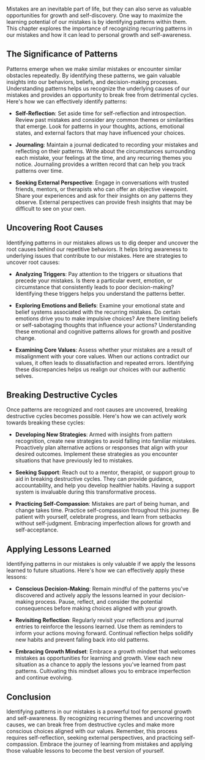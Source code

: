 
Mistakes are an inevitable part of life, but they can also serve as valuable opportunities for growth and self-discovery. One way to maximize the learning potential of our mistakes is by identifying patterns within them. This chapter explores the importance of recognizing recurring patterns in our mistakes and how it can lead to personal growth and self-awareness.

The Significance of Patterns
----------------------------

Patterns emerge when we make similar mistakes or encounter similar obstacles repeatedly. By identifying these patterns, we gain valuable insights into our behaviors, beliefs, and decision-making processes. Understanding patterns helps us recognize the underlying causes of our mistakes and provides an opportunity to break free from detrimental cycles. Here's how we can effectively identify patterns:

* **Self-Reflection**: Set aside time for self-reflection and introspection. Review past mistakes and consider any common themes or similarities that emerge. Look for patterns in your thoughts, actions, emotional states, and external factors that may have influenced your choices.

* **Journaling**: Maintain a journal dedicated to recording your mistakes and reflecting on their patterns. Write about the circumstances surrounding each mistake, your feelings at the time, and any recurring themes you notice. Journaling provides a written record that can help you track patterns over time.

* **Seeking External Perspective**: Engage in conversations with trusted friends, mentors, or therapists who can offer an objective viewpoint. Share your experiences and ask for their insights on any patterns they observe. External perspectives can provide fresh insights that may be difficult to see on your own.

Uncovering Root Causes
----------------------

Identifying patterns in our mistakes allows us to dig deeper and uncover the root causes behind our repetitive behaviors. It helps bring awareness to underlying issues that contribute to our mistakes. Here are strategies to uncover root causes:

* **Analyzing Triggers**: Pay attention to the triggers or situations that precede your mistakes. Is there a particular event, emotion, or circumstance that consistently leads to poor decision-making? Identifying these triggers helps you understand the patterns better.

* **Exploring Emotions and Beliefs**: Examine your emotional state and belief systems associated with the recurring mistakes. Do certain emotions drive you to make impulsive choices? Are there limiting beliefs or self-sabotaging thoughts that influence your actions? Understanding these emotional and cognitive patterns allows for growth and positive change.

* **Examining Core Values**: Assess whether your mistakes are a result of misalignment with your core values. When our actions contradict our values, it often leads to dissatisfaction and repeated errors. Identifying these discrepancies helps us realign our choices with our authentic selves.

Breaking Destructive Cycles
---------------------------

Once patterns are recognized and root causes are uncovered, breaking destructive cycles becomes possible. Here's how we can actively work towards breaking these cycles:

* **Developing New Strategies**: Armed with insights from pattern recognition, create new strategies to avoid falling into familiar mistakes. Proactively plan alternative actions or responses that align with your desired outcomes. Implement these strategies as you encounter situations that have previously led to mistakes.

* **Seeking Support**: Reach out to a mentor, therapist, or support group to aid in breaking destructive cycles. They can provide guidance, accountability, and help you develop healthier habits. Having a support system is invaluable during this transformative process.

* **Practicing Self-Compassion**: Mistakes are part of being human, and change takes time. Practice self-compassion throughout this journey. Be patient with yourself, celebrate progress, and learn from setbacks without self-judgment. Embracing imperfection allows for growth and self-acceptance.

Applying Lessons Learned
------------------------

Identifying patterns in our mistakes is only valuable if we apply the lessons learned to future situations. Here's how we can effectively apply these lessons:

* **Conscious Decision-Making**: Remain mindful of the patterns you've discovered and actively apply the lessons learned in your decision-making process. Pause, reflect, and consider the potential consequences before making choices aligned with your growth.

* **Revisiting Reflection**: Regularly revisit your reflections and journal entries to reinforce the lessons learned. Use them as reminders to inform your actions moving forward. Continual reflection helps solidify new habits and prevent falling back into old patterns.

* **Embracing Growth Mindset**: Embrace a growth mindset that welcomes mistakes as opportunities for learning and growth. View each new situation as a chance to apply the lessons you've learned from past patterns. Cultivating this mindset allows you to embrace imperfection and continue evolving.

Conclusion
----------

Identifying patterns in our mistakes is a powerful tool for personal growth and self-awareness. By recognizing recurring themes and uncovering root causes, we can break free from destructive cycles and make more conscious choices aligned with our values. Remember, this process requires self-reflection, seeking external perspectives, and practicing self-compassion. Embrace the journey of learning from mistakes and applying those valuable lessons to become the best version of yourself.
